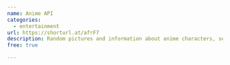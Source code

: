 ```yaml
---
name: Anime API
categories:
  - entertainment
url: https://shorturl.at/afrF7
description: Random pictures and information about anime characters, series, and genres.
free: true

---
```

